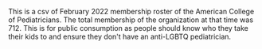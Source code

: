 This is a csv of February 2022 membership roster of the American College of Pediatricians. The total membership of the organization at that time was 712. This is for public consumption as people should know who they take their kids to and ensure they don't have an anti-LGBTQ pediatrician. 
